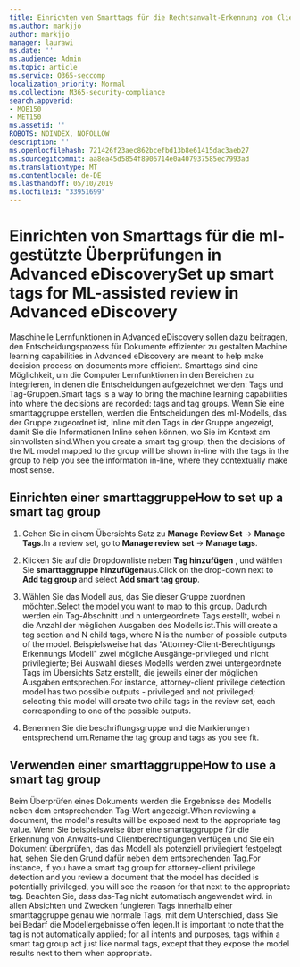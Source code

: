 ```yaml
---
title: Einrichten von Smarttags für die Rechtsanwalt-Erkennung von Client Rechten in Advanced eDiscovery
ms.author: markjjo
author: markjjo
manager: laurawi
ms.date: ''
ms.audience: Admin
ms.topic: article
ms.service: O365-seccomp
localization_priority: Normal
ms.collection: M365-security-compliance
search.appverid:
- MOE150
- MET150
ms.assetid: ''
ROBOTS: NOINDEX, NOFOLLOW
description: ''
ms.openlocfilehash: 721426f23aec862bcefbd13b8e61415dac3aeb27
ms.sourcegitcommit: aa8ea45d5854f8906714e0a407937585ec7993ad
ms.translationtype: MT
ms.contentlocale: de-DE
ms.lasthandoff: 05/10/2019
ms.locfileid: "33951699"
---
```

# <a name="set-up-smart-tags-for-ml-assisted-review-in-advanced-ediscovery"></a><span data-ttu-id="fe2ed-102">Einrichten von Smarttags für die ml-gestützte Überprüfungen in Advanced eDiscovery</span><span class="sxs-lookup"><span data-stu-id="fe2ed-102">Set up smart tags for ML-assisted review in Advanced eDiscovery</span></span>

<span data-ttu-id="fe2ed-103">Maschinelle Lernfunktionen in Advanced eDiscovery sollen dazu beitragen, den Entscheidungsprozess für Dokumente effizienter zu gestalten.</span><span class="sxs-lookup"><span data-stu-id="fe2ed-103">Machine learning capabilities in Advanced eDiscovery are meant to help make decision process on documents more efficient.</span></span> <span data-ttu-id="fe2ed-104">Smarttags sind eine Möglichkeit, um die Computer Lernfunktionen in den Bereichen zu integrieren, in denen die Entscheidungen aufgezeichnet werden: Tags und Tag-Gruppen.</span><span class="sxs-lookup"><span data-stu-id="fe2ed-104">Smart tags is a way to bring the machine learning capabilities into where the decisions are recorded: tags and tag groups.</span></span> <span data-ttu-id="fe2ed-105">Wenn Sie eine smarttaggruppe erstellen, werden die Entscheidungen des ml-Modells, das der Gruppe zugeordnet ist, Inline mit den Tags in der Gruppe angezeigt, damit Sie die Informationen Inline sehen können, wo Sie im Kontext am sinnvollsten sind.</span><span class="sxs-lookup"><span data-stu-id="fe2ed-105">When you create a smart tag group, then the decisions of the ML model mapped to the group will be shown in-line with the tags in the group to help you see the information in-line, where they contextually make most sense.</span></span>

## <a name="how-to-set-up-a-smart-tag-group"></a><span data-ttu-id="fe2ed-106">Einrichten einer smarttaggruppe</span><span class="sxs-lookup"><span data-stu-id="fe2ed-106">How to set up a smart tag group</span></span>

1. <span data-ttu-id="fe2ed-107">Gehen Sie in einem Übersichts Satz zu **Manage Review Set** -> **Manage Tags**.</span><span class="sxs-lookup"><span data-stu-id="fe2ed-107">In a review set, go to **Manage review set** -> **Manage tags**.</span></span>

2. <span data-ttu-id="fe2ed-108">Klicken Sie auf die Dropdownliste neben **Tag hinzufügen** , und wählen Sie **smarttaggruppe hinzufügen**aus.</span><span class="sxs-lookup"><span data-stu-id="fe2ed-108">Click on the drop-down next to **Add tag group** and select **Add smart tag group**.</span></span>

3. <span data-ttu-id="fe2ed-109">Wählen Sie das Modell aus, das Sie dieser Gruppe zuordnen möchten.</span><span class="sxs-lookup"><span data-stu-id="fe2ed-109">Select the model you want to map to this group.</span></span> <span data-ttu-id="fe2ed-110">Dadurch werden ein Tag-Abschnitt und n untergeordnete Tags erstellt, wobei n die Anzahl der möglichen Ausgaben des Modells ist.</span><span class="sxs-lookup"><span data-stu-id="fe2ed-110">This will create a tag section and N child tags, where N is the number of possible outputs of the model.</span></span> <span data-ttu-id="fe2ed-111">Beispielsweise hat das "Attorney-Client-Berechtigungs Erkennungs Modell" zwei mögliche Ausgänge-privileged und nicht privilegierte; Bei Auswahl dieses Modells werden zwei untergeordnete Tags im Übersichts Satz erstellt, die jeweils einer der möglichen Ausgaben entsprechen.</span><span class="sxs-lookup"><span data-stu-id="fe2ed-111">For instance, attorney-client privilege detection model has two possible outputs - privileged and not privileged; selecting this model will create two child tags in the review set, each corresponding to one of the possible outputs.</span></span>

4. <span data-ttu-id="fe2ed-112">Benennen Sie die beschriftungsgruppe und die Markierungen entsprechend um.</span><span class="sxs-lookup"><span data-stu-id="fe2ed-112">Rename the tag group and tags as you see fit.</span></span>

## <a name="how-to-use-a-smart-tag-group"></a><span data-ttu-id="fe2ed-113">Verwenden einer smarttaggruppe</span><span class="sxs-lookup"><span data-stu-id="fe2ed-113">How to use a smart tag group</span></span>

<span data-ttu-id="fe2ed-114">Beim Überprüfen eines Dokuments werden die Ergebnisse des Modells neben dem entsprechenden Tag-Wert angezeigt.</span><span class="sxs-lookup"><span data-stu-id="fe2ed-114">When reviewing a document, the model's results will be exposed next to the appropriate tag value.</span></span> <span data-ttu-id="fe2ed-115">Wenn Sie beispielsweise über eine smarttaggruppe für die Erkennung von Anwalts-und Clientberechtigungen verfügen und Sie ein Dokument überprüfen, das das Modell als potenziell privilegiert festgelegt hat, sehen Sie den Grund dafür neben dem entsprechenden Tag.</span><span class="sxs-lookup"><span data-stu-id="fe2ed-115">For instance, if you have a smart tag group for attorney-client privilege detection and you review a document that the model has decided is potentially privileged, you will see the reason for that next to the appropriate tag.</span></span> <span data-ttu-id="fe2ed-116">Beachten Sie, dass das-Tag nicht automatisch angewendet wird. in allen Absichten und Zwecken fungieren Tags innerhalb einer smarttaggruppe genau wie normale Tags, mit dem Unterschied, dass Sie bei Bedarf die Modellergebnisse offen legen.</span><span class="sxs-lookup"><span data-stu-id="fe2ed-116">It is important to note that the tag is not automatically applied; for all intents and purposes, tags within a smart tag group act just like normal tags, except that they expose the model results next to them when appropriate.</span></span>